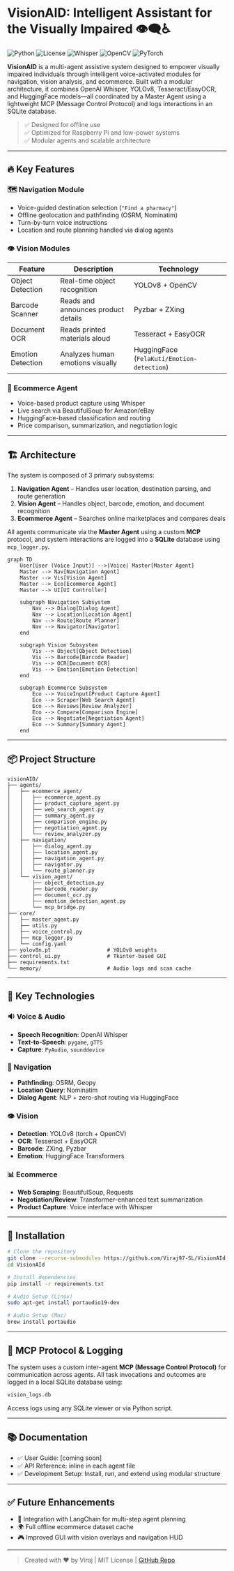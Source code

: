 # VisionAID: Intelligent Assistant for the Visually Impaired 👁️‍🗨️♿

![Python](https://img.shields.io/badge/python-3.8%2B-blue)
![License](https://img.shields.io/badge/license-MIT-green)
![Whisper](https://img.shields.io/badge/ASR-OpenAI_Whisper-yellow)
![OpenCV](https://img.shields.io/badge/vision-OpenCV-red)
![PyTorch](https://img.shields.io/badge/ML-PyTorch-orange)

**VisionAID** is a multi-agent assistive system designed to empower visually impaired individuals through intelligent voice-activated modules for navigation, vision analysis, and ecommerce. Built with a modular architecture, it combines OpenAI Whisper, YOLOv8, Tesseract/EasyOCR, and HuggingFace models—all coordinated by a Master Agent using a lightweight MCP (Message Control Protocol) and logs interactions in an SQLite database.

> ✅ Designed for offline use  
> ✅ Optimized for Raspberry Pi and low-power systems  
> ✅ Modular agents and scalable architecture

---

## 🔥 Key Features

### 🗺️ Navigation Module
- Voice-guided destination selection (`"Find a pharmacy"`)
- Offline geolocation and pathfinding (OSRM, Nominatim)
- Turn-by-turn voice instructions
- Location and route planning handled via dialog agents

### 👁️ Vision Modules
| Feature | Description | Technology |
|--------|-------------|------------|
| Object Detection | Real-time object recognition | YOLOv8 + OpenCV |
| Barcode Scanner | Reads and announces product details | Pyzbar + ZXing |
| Document OCR | Reads printed materials aloud | Tesseract + EasyOCR |
| Emotion Detection | Analyzes human emotions visually | HuggingFace (`FelaKuti/Emotion-detection`) |

### 🛒 Ecommerce Agent
- Voice-based product capture using Whisper
- Live search via BeautifulSoup for Amazon/eBay
- HuggingFace-based classification and routing
- Price comparison, summarization, and negotiation logic

---

## 🏗️ Architecture

The system is composed of 3 primary subsystems:  
1. **Navigation Agent** – Handles user location, destination parsing, and route generation  
2. **Vision Agent** – Handles object, barcode, emotion, and document recognition  
3. **Ecommerce Agent** – Searches online marketplaces and compares deals  

All agents communicate via the **Master Agent** using a custom **MCP** protocol, and system interactions are logged into a **SQLite** database using `mcp_logger.py`.

```mermaid
graph TD
    User[User (Voice Input)] -->|Voice| Master[Master Agent]
    Master --> Nav[Navigation Agent]
    Master --> Vis[Vision Agent]
    Master --> Eco[Ecommerce Agent]
    Master --> UI[UI Controller]

    subgraph Navigation Subsystem
        Nav --> Dialog[Dialog Agent]
        Nav --> Location[Location Agent]
        Nav --> Route[Route Planner]
        Nav --> Navigator[Navigator]
    end

    subgraph Vision Subsystem
        Vis --> Object[Object Detection]
        Vis --> Barcode[Barcode Reader]
        Vis --> OCR[Document OCR]
        Vis --> Emotion[Emotion Detection]
    end

    subgraph Ecommerce Subsystem
        Eco --> VoiceInput[Product Capture Agent]
        Eco --> Scraper[Web Search Agent]
        Eco --> Reviews[Review Analyzer]
        Eco --> Compare[Comparison Engine]
        Eco --> Negotiate[Negotiation Agent]
        Eco --> Summary[Summary Agent]
    end
```
---

## 📦 Project Structure

```text
visionAID/
├── agents/
│   ├── ecommerce_agent/
│   │   ├── ecommerce_agent.py
│   │   ├── product_capture_agent.py
│   │   ├── web_search_agent.py
│   │   ├── summary_agent.py
│   │   ├── comparison_engine.py
│   │   ├── negotiation_agent.py
│   │   └── review_analyzer.py
│   ├── navigation/
│   │   ├── dialog_agent.py
│   │   ├── location_agent.py
│   │   ├── navigation_agent.py
│   │   ├── navigator.py
│   │   └── route_planner.py
│   └── vision_agent/
│       ├── object_detection.py
│       ├── barcode_reader.py
│       ├── document_ocr.py
│       ├── emotion_detection_agent.py
│       └── mcp_bridge.py
├── core/
│   ├── master_agent.py
│   ├── utils.py
│   ├── voice_control.py
│   ├── mcp_logger.py
│   └── config.yaml
├── yolov8n.pt                  # YOLOv8 weights
├── control_ui.py               # Tkinter-based GUI
├── requirements.txt
└── memory/                     # Audio logs and scan cache
````

---

## 🧠 Key Technologies

### 🔉 Voice & Audio

* **Speech Recognition**: OpenAI Whisper
* **Text-to-Speech**: `pygame`, `gTTS`
* **Capture**: `PyAudio`, `sounddevice`

### 🧭 Navigation

* **Pathfinding**: OSRM, Geopy
* **Location Query**: Nominatim
* **Dialog Agent**: NLP + zero-shot routing via HuggingFace

### 👁️ Vision

* **Detection**: YOLOv8 (torch + OpenCV)
* **OCR**: Tesseract + EasyOCR
* **Barcode**: ZXing, Pyzbar
* **Emotion**: HuggingFace Transformers

### 📊 Ecommerce

* **Web Scraping**: BeautifulSoup, Requests
* **Negotiation/Review**: Transformer-enhanced text summarization
* **Product Capture**: Voice interface with Whisper

---

## 💾 Installation

```bash
# Clone the repository
git clone --recurse-submodules https://github.com/Viraj97-SL/VisionAId.git
cd VisionAId

# Install dependencies
pip install -r requirements.txt

# Audio Setup (Linux)
sudo apt-get install portaudio19-dev

# Audio Setup (Mac)
brew install portaudio
```

---

## 🧪 MCP Protocol & Logging

The system uses a custom inter-agent **MCP (Message Control Protocol)** for communication across agents. All task invocations and outcomes are logged in a local SQLite database using:

```bash
vision_logs.db
```

Access logs using any SQLite viewer or via Python script.

---

## 📚 Documentation

* ✅ User Guide: \[coming soon]
* ✅ API Reference: inline in each agent file
* ✅ Development Setup: Install, run, and extend using modular structure

---

## ✅ Future Enhancements

* 🧠 Integration with LangChain for multi-step agent planning
* 🌍 Full offline ecommerce dataset cache
* 🎮 Improved GUI with vision overlays and navigation HUD

---

> Created with ❤️ by Viraj | MIT License | [GitHub Repo](https://github.com/Viraj97-SL/VisionAId)


